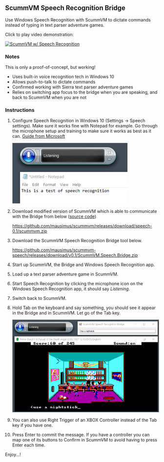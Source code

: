 ## ScummVM Speech Recognition Bridge

Use Windows Speech Recognition with ScummVM to dictate commands instead of typing in text parser adventure games.

Click to play video demonstration:

[![ScummVM w/ Speech Recognition](https://img.youtube.com/vi/OrVUMkB--Ic/0.jpg)](https://www.youtube.com/watch?v=OrVUMkB--Ic "ScummVM w/ Speech Recognition")

### Notes

This is only a proof-of-concept, but working!

* Uses built-in voice recognition tech in Windows 10
* Allows push-to-talk to dictate commands
* Confirmed working with Sierra text parser adventure games
* Relies on switching app focus to the bridge when you are speaking, and back to ScummVM when you are not

### Instructions

1. Configure Speech Recognition in Windows 10 (Settings -> Speech settings). Make sure it works fine with Notepad for example.
Go through the microphone setup and training to make sure it works as best as it can. [Guide from Microsoft](https://support.microsoft.com/en-gb/windows/use-voice-recognition-in-windows-83ff75bd-63eb-0b6c-18d4-6fae94050571)

    ![step1](pics/step1.png)

2. Download modified version of ScummVM which is able to communicate with the Bridge from below ([source code](https://github.com/mausimus/scummvm/tree/speech))

    https://github.com/mausimus/scummvm/releases/download/speech-0.1/scummvm.zip

3. Download the ScummVM Speech Recognition Bridge tool below.

    https://github.com/mausimus/scummvm-speech/releases/download/v0.1/ScummVM.Speech.Bridge.zip
    
4. Start up ScummVM, the Bridge and Windows Speech Recognition app.

5. Load up a text parser adventure game in ScummVM.

6. Start Speech Recognition by clicking the microphone icon on the Windows Speech Recognition app, it should say _Listening_.

7. Switch back to ScummVM.

8. Hold Tab on the keyboard and say something, you should see it appear in the Bridge and in ScummVM. Let go of the Tab key.

    ![step1](pics/step7.png)

9. You can also use Right Trigger of an XBOX Controller instead of the Tab key if you have one.

10. Press Enter to commit the message. If you have a controller you can map one of its buttons to Confirm in ScummVM to avoid having to press Enter each time.

Enjoy...!

